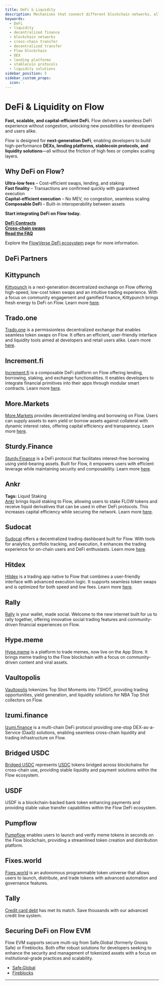 ```yaml
---
title: DeFi & Liquidity
description: Mechanisms that connect different blockchain networks, allowing secure and decentralized transfer of assets and data across platforms.
keywords:
  - DeFi
  - liquidity
  - decentralized finance
  - blockchain networks
  - cross-chain transfer
  - decentralized transfer
  - Flow blockchain
  - DEX
  - lending platforms
  - stablecoin protocols
  - liquidity solutions
sidebar_position: 5
sidebar_custom_props:
  icon: 💧
---
```


# DeFi & Liquidity on Flow

**Fast, scalable, and capital-efficient DeFi.** Flow delivers a seamless DeFi experience without congestion, unlocking new possibilities for developers and users alike.

Flow is designed for **next-generation DeFi**, enabling developers to build high-performance **DEXs, lending platforms, stablecoin protocols, and liquidity solutions**—all without the friction of high fees or complex scaling layers.

## Why DeFi on Flow?

**Ultra-low fees** – Cost-efficient swaps, lending, and staking  
**Fast finality** – Transactions are confirmed quickly with guaranteed execution  
**Capital-efficient execution** – No MEV, no congestion, seamless scaling  
**Composable DeFi** – Built-in interoperability between assets

**Start integrating DeFi on Flow today.**

**[DeFi Contracts](./defi-contracts.md)**  
**[Cross-chain swaps](./cross-chain-swaps.md)**  
**[Read the FAQ](./faq.md)**

Explore the [FlowVerse DeFi ecosystem](https://www.flowverse.co/?categories=defi) page for more information.

## DeFi Partners

<div id="cards" className="cards">

## Kittypunch

[Kittypunch][1] is a next-generation decentralized exchange on Flow offering high-speed, low-cost token swaps and an intuitive trading experience. With a focus on community engagement and gamified finance, Kittypunch brings fresh energy to DeFi on Flow. Learn more [here][9].

## Trado.one

[Trado.one][2] is a permissionless decentralized exchange that enables seamless token swaps on Flow. It offers an efficient, user-friendly interface and liquidity tools aimed at developers and retail users alike. Learn more [here][10].

## Increment.fi

[Increment.fi][3] is a composable DeFi platform on Flow offering lending, borrowing, staking, and exchange functionalities. It enables developers to integrate financial primitives into their apps through modular smart contracts. Learn more [here][11].

## More.Markets

[More.Markets][4] provides decentralized lending and borrowing on Flow. Users can supply assets to earn yield or borrow assets against collateral with dynamic interest rates, offering capital efficiency and transparency. Learn more [here][12].

## Sturdy.Finance

[Sturdy.Finance][5] is a DeFi protocol that facilitates interest-free borrowing using yield-bearing assets. Built for Flow, it empowers users with efficient leverage while maintaining security and composability. Learn more [here][13].

## Ankr

**Tags:** Liquid Staking  
[Ankr][6] brings liquid staking to Flow, allowing users to stake FLOW tokens and receive liquid derivatives that can be used in other DeFi protocols. This increases capital efficiency while securing the network. Learn more [here][14].

## Sudocat

[Sudocat][7] offers a decentralized trading dashboard built for Flow. With tools for analytics, portfolio tracking, and execution, it enhances the trading experience for on-chain users and DeFi enthusiasts. Learn more [here][15].

## Hitdex

[Hitdex][8] is a trading app native to Flow that combines a user-friendly interface with advanced execution logic. It supports seamless token swaps and is optimized for both speed and low fees. Learn more [here][16].

## Rally

[Rally][17] is your wallet, made social. Welcome to the new internet built for us to rally together, offering innovative social trading features and community-driven financial experiences on Flow.

## Hype.meme

[Hype.meme][18] is a platform to trade memes, now live on the App Store. It brings meme trading to the Flow blockchain with a focus on community-driven content and viral assets.

## Vaultopolis

[Vaultopolis][19] tokenizes Top Shot Moments into TSHOT, providing trading opportunities, yield generation, and liquidity solutions for NBA Top Shot collectors on Flow.

## Izumi.finance

[Izumi.finance][20] is a multi-chain DeFi protocol providing one-stop DEX-as-a-Service (DaaS) solutions, enabling seamless cross-chain liquidity and trading infrastructure on Flow.

## Bridged USDC

[Bridged USDC][21] represents [USDC][25] tokens bridged across blockchains for cross-chain use, providing stable liquidity and payment solutions within the Flow ecosystem.

## USDF

USDF is a blockchain-backed bank token enhancing payments and providing stable value transfer capabilities within the Flow DeFi ecosystem.

## Pumpflow

[Pumpflow][23] enables users to launch and verify meme tokens in seconds on the Flow blockchain, providing a streamlined token creation and distribution platform.

## Fixes.world

[Fixes.world][24] is an autonomous programmable token universe that allows users to launch, distribute, and trade tokens with advanced automation and governance features.

## Tally

[Credit card debt][26] has met its match. Save thousands with our advanced credit line system.

</div>

[1]: https://www.kittypunch.xyz/
[2]: https://www.trado.one/
[3]: https://app.increment.fi/
[4]: https://www.more.markets/
[5]: https://sturdy.finance/
[6]: https://www.ankr.com/
[7]: https://www.sudocat.ai/
[8]: https://www.hitdex.com/#/welcome
[9]: https://kittypunch.gitbook.io/kittypunch-docs
[10]: https://docs-perp.trado.one/
[11]: https://docs.increment.fi/
[12]: https://docs.more.markets/
[13]: https://docs.sturdy.finance/
[14]: https://www.ankr.com/docs/
[15]: https://docs.sudocat.ai/
[16]: https://www.hitdex.com/#/welcome
[17]: https://rally.xyz/
[18]: https://hype.meme/
[19]: https://vaultopolis.com/
[20]: https://izumi.finance/
[21]: https://bridge.flow.com/
[23]: https://www.pumpflow.meme/
[24]: https://fixes.world/
[25]: https://www.circle.com/usdc
[26]: https://www.tally.xyz/

## Securing DeFi on Flow EVM

Flow EVM supports secure multi-sig from Safe.Global (formerly Gnosis Safe) or Fireblocks. Both offer robust solutions for
developers seeking to enhance the security and management of tokenized assets with a focus on institutional-grade practices and scalability.

- [Safe.Global](https://safe.flow.com/)
- [Fireblocks](https://www.fireblocks.com/)

---
